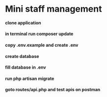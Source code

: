 # Mini staff management

#### clone application
#### in terminal run composer update
#### copy .env.example and create .env
#### create database
#### fill database in .env
#### run php artisan migrate

#### goto routes/api.php and test apis on postman
